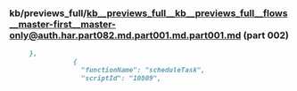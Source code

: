 ### kb/previews_full/kb__previews_full__kb__previews_full__flows__master-first__master-only@auth.har.part082.md.part001.md.part001.md (part 002)

```md
     },
                {
                  "functionName": "scheduleTask",
                  "scriptId": "10809",
       
```

```
